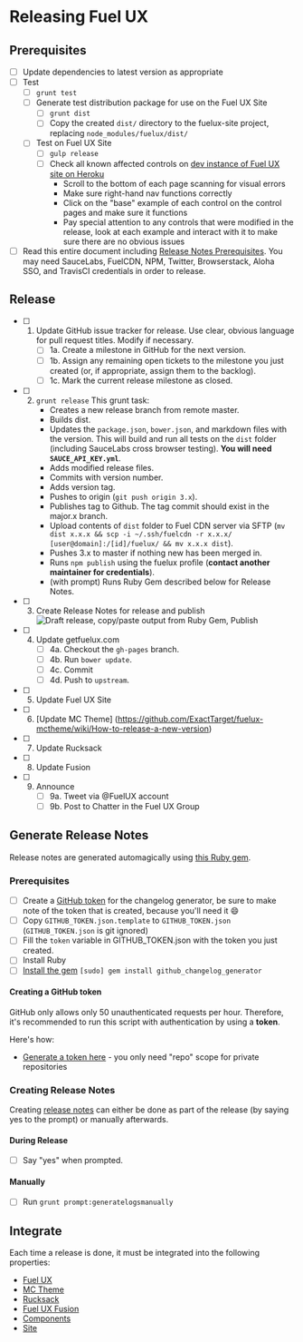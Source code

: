# Releasing Fuel UX

## Prerequisites 

- [ ] Update dependencies to latest version as appropriate
- [ ] Test
    - [ ] `grunt test`
    - [ ] Generate test distribution package for use on the Fuel UX Site
        - [ ] `grunt dist`
        - [ ] Copy the created `dist/` directory to the fuelux-site project, replacing `node_modules/fuelux/dist/`
    - [ ] Test on Fuel UX Site
        - [ ] `gulp release`
        - [ ] Check all known affected controls on [dev instance of Fuel UX site on Heroku](http://fuelux-dev.herokuapp.com)
            * Scroll to the bottom of each page scanning for visual errors
            * Make sure right-hand nav functions correctly
            * Click on the "base" example of each control on the control pages and make sure it functions
            * Pay special attention to any controls that were modified in the release, look at each example and interact with it to make sure there are no obvious issues
- [ ] Read this entire document including [Release Notes Prerequisites](#prerequisites-1). You may need SauceLabs, FuelCDN, NPM, Twitter, Browserstack, Aloha SSO, and TravisCI credentials in order to release.

## Release

- [ ] 1. Update GitHub issue tracker for release. Use clear, obvious language for pull request titles. Modify if necessary.
      - [ ] 1a. Create a milestone in GitHub for the next version.
      - [ ] 1b. Assign any remaining open tickets to the milestone you just created (or, if appropriate, assign them to the backlog).
      - [ ] 1c. Mark the current release milestone as closed.

- [ ] 2. `grunt release`
    This grunt task:
      * Creates a new release branch from remote master.
      * Builds dist.
      * Updates the `package.json`, `bower.json`, and markdown files with the version. This will build and run all tests on the `dist` folder (including SauceLabs cross browser testing). **You will need `SAUCE_API_KEY.yml`**.
      * Adds modified release files. 
      * Commits with version number.
      * Adds version tag.
      * Pushes to origin (`git push origin 3.x`).
      * Publishes tag to Github. The tag commit should exist in the major.x branch.
      * Upload contents of `dist` folder to Fuel CDN server via SFTP (`mv dist x.x.x && scp -i ~/.ssh/fuelcdn -r x.x.x/ [user@domain]:/[id]/fuelux/ && mv x.x.x dist`).
      * Pushes 3.x to master if nothing new has been merged in.
      * Runs `npm publish` using the fuelux profile (**contact another maintainer for credentials**).
      * (with prompt) Runs Ruby Gem described below for Release Notes.
- [ ] 3. Create Release Notes for release and publish
        ![Draft release, copy/paste output from Ruby Gem, Publish](http://i.imgur.com/WQHN3Y6.gif)
- [ ] 4. Update getfuelux.com
      - [ ] 4a. Checkout the `gh-pages` branch.
      - [ ] 4b. Run `bower update`. 
      - [ ] 4c. Commit
      - [ ] 4d. Push to `upstream`.

- [ ] 5. Update Fuel UX Site
- [ ] 6. [Update MC Theme] (https://github.com/ExactTarget/fuelux-mctheme/wiki/How-to-release-a-new-version)
- [ ] 7. Update Rucksack
- [ ] 8. Update Fusion
- [ ] 9. Announce
      - [ ] 9a. Tweet via @FuelUX account
      - [ ] 9b. Post to Chatter in the Fuel UX Group

## Generate Release Notes

Release notes are generated automagically using [this Ruby gem](https://skywinder.github.io/github-changelog-generator/). 

### Prerequisites
- [ ] Create a [GitHub token](#creating-a-github-token) for the changelog generator, be sure to make note of the token that is created, because you'll need it :smile: 
- [ ] Copy `GITHUB_TOKEN.json.template` to `GITHUB_TOKEN.json` (`GITHUB_TOKEN.json` is git ignored)
- [ ] Fill the `token` variable in GITHUB_TOKEN.json with the token you just created.
- [ ] Install Ruby
- [ ] [Install the gem](https://skywinder.github.io/github-changelog-generator/#installation) `[sudo] gem install github_changelog_generator`

#### Creating a GitHub token

GitHub only allows only 50 unauthenticated requests per hour. 
Therefore, it's recommended to run this script with authentication by using a **token**.

Here's how:

- [Generate a token here](https://github.com/settings/tokens/new?description=GitHub%20Changelog%20Generator%20token) - you only need "repo" scope for private repositories

### Creating Release Notes

Creating [release notes](https://github.com/exacttarget/fuelux/tags) can either be done as part of the release (by saying yes to the prompt) or manually afterwards.

#### During Release
- [ ] Say "yes" when prompted.

#### Manually
- [ ] Run `grunt prompt:generatelogsmanually`



## Integrate
Each time a release is done, it must be integrated into the following properties:

* [Fuel UX](https://github.com/ExactTarget/fuelux)
* [MC Theme](https://github.com/ExactTarget/fuelux-mctheme)
* [Rucksack](https://github.com/ExactTarget/rucksack)
* [Fuel UX Fusion](https://github.exacttarget.com/uxarchitecture/fusion-fuel)
* [Components](https://github.exacttarget.com/uxarchitecture/fuelux-components)
* [Site](https://github.exacttarget.com/uxarchitecture/fuelux-site)
